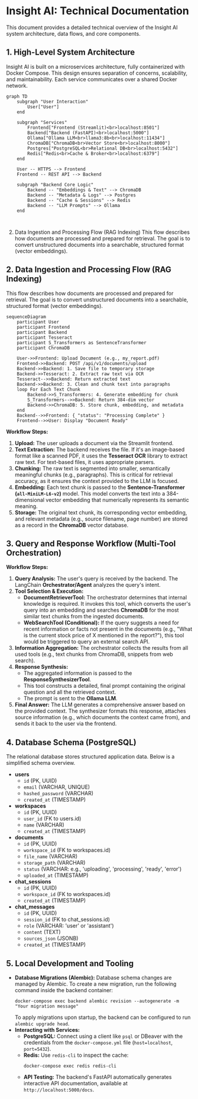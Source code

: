 # Insight AI: Technical Documentation

This document provides a detailed technical overview of the Insight AI system architecture, data flows, and core components.

## 1. High-Level System Architecture

Insight AI is built on a microservices architecture, fully containerized with Docker Compose. This design ensures separation of concerns, scalability, and maintainability. Each service communicates over a shared Docker network.

```mermaid
graph TD
    subgraph "User Interaction"
        User["User"]
    end

    subgraph "Services"
        Frontend["Frontend (Streamlit)<br>localhost:8501"]
        Backend["Backend (FastAPI)<br>localhost:5000"]
        Ollama["Ollama LLM<br>llama3:8b<br>localhost:11434"]
        ChromaDB["ChromaDB<br>Vector Store<br>localhost:8000"]
        Postgres["PostgreSQL<br>Relational DB<br>localhost:5432"]
        Redis["Redis<br>Cache & Broker<br>localhost:6379"]
    end

    User -- HTTPS --> Frontend
    Frontend -- REST API --> Backend

    subgraph "Backend Core Logic"
        Backend -- "Embeddings & Text" --> ChromaDB
        Backend -- "Metadata & Logs" --> Postgres
        Backend -- "Cache & Sessions" --> Redis
        Backend -- "LLM Prompts" --> Ollama
    end

    
```

2. Data Ingestion and Processing Flow (RAG Indexing)
This flow describes how documents are processed and prepared for retrieval. The goal is to convert unstructured documents into a searchable, structured format (vector embeddings).




## 2\. Data Ingestion and Processing Flow (RAG Indexing)

This flow describes how documents are processed and prepared for retrieval. The goal is to convert unstructured documents into a searchable, structured format (vector embeddings).

```mermaid
sequenceDiagram
    participant User
    participant Frontend
    participant Backend
    participant Tesseract
    participant S_Transformers as SentenceTransformer
    participant ChromaDB

    User->>Frontend: Upload Document (e.g., my_report.pdf)
    Frontend->>Backend: POST /api/v1/documents/upload
    Backend->>Backend: 1. Save file to temporary storage
    Backend->>Tesseract: 2. Extract raw text via OCR
    Tesseract-->>Backend: Return extracted text
    Backend->>Backend: 3. Clean and chunk text into paragraphs
    loop For Each Text Chunk
        Backend->>S_Transformers: 4. Generate embedding for chunk
        S_Transformers-->>Backend: Return 384-dim vector
        Backend->>ChromaDB: 5. Store chunk, embedding, and metadata
    end
    Backend-->>Frontend: { "status": "Processing Complete" }
    Frontend-->>User: Display "Document Ready"
```

**Workflow Steps:**

1.  **Upload:** The user uploads a document via the Streamlit frontend.
2.  **Text Extraction:** The backend receives the file. If it's an image-based format like a scanned PDF, it uses the **Tesseract OCR** library to extract raw text. For text-based files, it uses appropriate parsers.
3.  **Chunking:** The raw text is segmented into smaller, semantically meaningful chunks (e.g., paragraphs). This is critical for retrieval accuracy, as it ensures the context provided to the LLM is focused.
4.  **Embedding:** Each text chunk is passed to the **Sentence-Transformer (`all-MiniLM-L6-v2`)** model. This model converts the text into a 384-dimensional vector embedding that numerically represents its semantic meaning.
5.  **Storage:** The original text chunk, its corresponding vector embedding, and relevant metadata (e.g., source filename, page number) are stored as a record in the **ChromaDB** vector database.

## 3\. Query and Response Workflow (Multi-Tool Orchestration)

**Workflow Steps:**

1.  **Query Analysis:** The user's query is received by the backend. The LangChain **Orchestrator/Agent** analyzes the query's intent.
2.  **Tool Selection & Execution:**
      * **DocumentRetrieverTool:** The orchestrator determines that internal knowledge is required. It invokes this tool, which converts the user's query into an embedding and searches **ChromaDB** for the most similar text chunks from the ingested documents.
      * **WebSearchTool (Conditional):** If the query suggests a need for recent information or facts not present in the documents (e.g., "What is the current stock price of X mentioned in the report?"), this tool would be triggered to query an external search API.
3.  **Information Aggregation:** The orchestrator collects the results from all used tools (e.g., text chunks from ChromaDB, snippets from web search).
4.  **Response Synthesis:**
      * The aggregated information is passed to the **ResponseSynthesizerTool**.
      * This tool constructs a detailed, final prompt containing the original question and all the retrieved context.
      * The prompt is sent to the **Ollama LLM**.
5.  **Final Answer:** The LLM generates a comprehensive answer based on the provided context. The synthesizer formats this response, attaches source information (e.g., which documents the context came from), and sends it back to the user via the frontend.

## 4\. Database Schema (PostgreSQL)

The relational database stores structured application data. Below is a simplified schema overview.

  * **users**
      * `id` (PK, UUID)
      * `email` (VARCHAR, UNIQUE)
      * `hashed_password` (VARCHAR)
      * `created_at` (TIMESTAMP)
  * **workspaces**
      * `id` (PK, UUID)
      * `user_id` (FK to users.id)
      * `name` (VARCHAR)
      * `created_at` (TIMESTAMP)
  * **documents**
      * `id` (PK, UUID)
      * `workspace_id` (FK to workspaces.id)
      * `file_name` (VARCHAR)
      * `storage_path` (VARCHAR)
      * `status` (VARCHAR: e.g., 'uploading', 'processing', 'ready', 'error')
      * `uploaded_at` (TIMESTAMP)
  * **chat\_sessions**
      * `id` (PK, UUID)
      * `workspace_id` (FK to workspaces.id)
      * `created_at` (TIMESTAMP)
  * **chat\_messages**
      * `id` (PK, UUID)
      * `session_id` (FK to chat\_sessions.id)
      * `role` (VARCHAR: 'user' or 'assistant')
      * `content` (TEXT)
      * `sources_json` (JSONB)
      * `created_at` (TIMESTAMP)

## 5\. Local Development and Tooling

  * **Database Migrations (Alembic):** Database schema changes are managed by Alembic. To create a new migration, run the following command inside the backend container:
    ```
    docker-compose exec backend alembic revision --autogenerate -m "Your migration message"
    ```
    To apply migrations upon startup, the backend can be configured to run `alembic upgrade head`.
  * **Interacting with Services:**
      * **PostgreSQL:** Connect using a client like `psql` or DBeaver with the credentials from the `docker-compose.yml` file (`host=localhost`, `port=5432`).
      * **Redis:** Use `redis-cli` to inspect the cache:
        ```
        docker-compose exec redis redis-cli
        ```
      * **API Testing:** The backend's FastAPI automatically generates interactive API documentation, available at `http://localhost:5000/docs`.

<!-- end list -->
